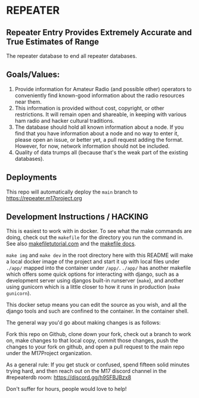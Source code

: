 REPEATER
========

Repeater Entry Provides Extremely Accurate and True Estimates of Range
----------------------------------------------------------------------

The repeater database to end all repeater databases. 

Goals/Values:
-------------
1. Provide information for Amateur Radio (and possible other) operators
to conveniently find known-good information about the radio resources
near them.
2. This information is provided without cost, copyright, or other
restrictions. It will remain open and shareable, in keeping with various
ham radio and hacker cultural traditions.
3. The database should hold all known information about a node. If you
find that you have information about a node and no way to enter it,
please open an issue, or better yet, a pull request adding the format. 
However, for now, network information should not be included.
4. Quality of data trumps all (because that's the weak part of the existing databases).



Deployments
-----------
This repo will automatically deploy the `main` branch to https://repeater.m17project.org



Development Instructions / HACKING
----------------------------------
This is easiest to work with in docker. To see what the make commands are
doing, check out the `makefile` for the directory you run the command
in. See also [makefiletutorial.com](https://makefiletutorial.com/) and
the [makefile docs](https://www.gnu.org/software/make/manual/make.html).

`make img` and `make dev` in the root directory here with this README
will make a local docker image of the project and start it up with local
files under `./app/` mapped into the container under `/app/`. `./app/`
has another makefile which offers some quick options for interacting with
django, such as a development server using djangos built-in runserver (`make`),
and another using gunicorn which is a little closer to how it runs
in production (`make gunicorn`).

This docker setup means you can edit the source as you wish, and all the
django tools and such are confined to the container. In the container
shell.

The general way you'd go about making changes is as follows:

Fork this repo on Github, clone down your fork, check out a branch to
work on, make changes to that local copy, commit those changes, push the
changes to your fork on github, and open a pull request to the main repo
under the M17Project organization.

As a general rule: If you get stuck or confused, spend fifteen solid
minutes trying hard, and then reach out on the M17 discord channel in the #repeaterdb 
room: https://discord.gg/h9SFBJBzx8

Don't suffer for hours, people would love to help!
